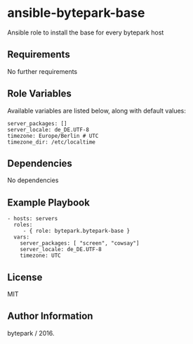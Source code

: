 ansible-bytepark-base
=========

Ansible role to install the base for every bytepark host

Requirements
------------

No further requirements

Role Variables
--------------

Available variables are listed below, along with default values:

	server_packages: []
	server_locale: de_DE.UTF-8
	timezone: Europe/Berlin # UTC
	timezone_dir: /etc/localtime

Dependencies
------------

No dependencies

Example Playbook
----------------

    - hosts: servers
      roles:
         - { role: bytepark.bytepark-base }
      vars:
        server_packages: [ "screen", "cowsay"]
        server_locale: de_DE.UTF-8
        timezone: UTC

License
-------

MIT

Author Information
------------------

bytepark / 2016.